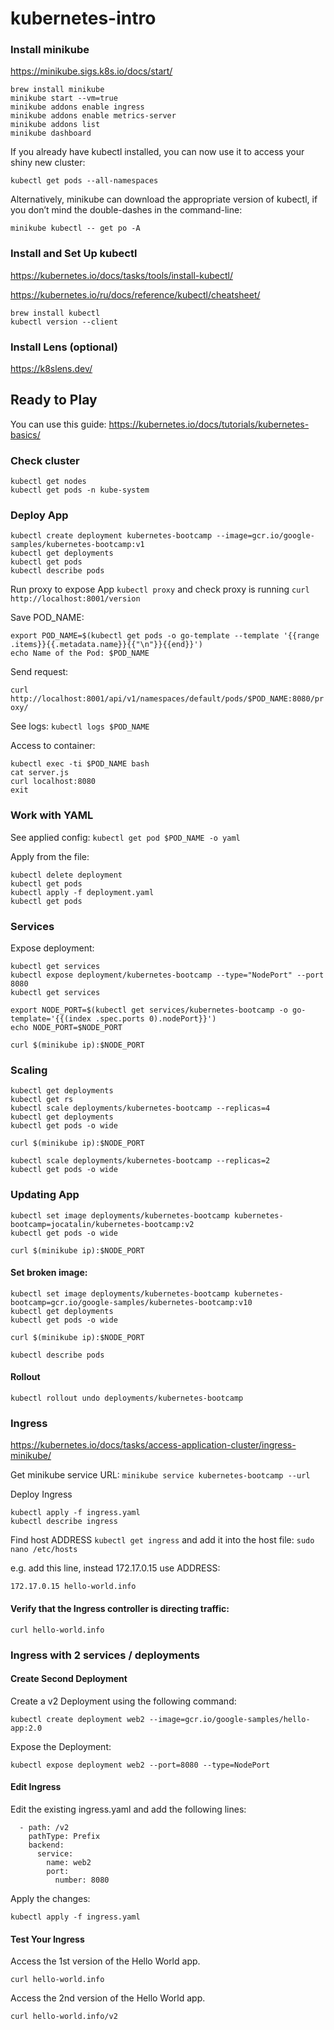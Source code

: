 # kubernetes-intro

### Install minikube

https://minikube.sigs.k8s.io/docs/start/

```
brew install minikube
minikube start --vm=true
minikube addons enable ingress
minikube addons enable metrics-server
minikube addons list
minikube dashboard
```

If you already have kubectl installed, you can now use it to access your shiny new cluster:

`kubectl get pods --all-namespaces`

Alternatively, minikube can download the appropriate version of kubectl, if you don’t mind the double-dashes in the command-line:

`minikube kubectl -- get po -A`

### Install and Set Up kubectl

https://kubernetes.io/docs/tasks/tools/install-kubectl/

https://kubernetes.io/ru/docs/reference/kubectl/cheatsheet/

```
brew install kubectl
kubectl version --client
```

### Install Lens (optional)

https://k8slens.dev/

## Ready to Play

You can use this guide:
https://kubernetes.io/docs/tutorials/kubernetes-basics/


### Check cluster
```
kubectl get nodes
kubectl get pods -n kube-system
```

### Deploy App
```
kubectl create deployment kubernetes-bootcamp --image=gcr.io/google-samples/kubernetes-bootcamp:v1
kubectl get deployments
kubectl get pods
kubectl describe pods
```

Run proxy to expose App `kubectl proxy`
and check proxy is running `curl http://localhost:8001/version`

Save POD_NAME:
```
export POD_NAME=$(kubectl get pods -o go-template --template '{{range .items}}{{.metadata.name}}{{"\n"}}{{end}}')
echo Name of the Pod: $POD_NAME
```

Send request:

`curl http://localhost:8001/api/v1/namespaces/default/pods/$POD_NAME:8080/proxy/`


See logs: `kubectl logs $POD_NAME`

Access to container:
```
kubectl exec -ti $POD_NAME bash
cat server.js
curl localhost:8080
exit
```

### Work with YAML

See applied config: `kubectl get pod $POD_NAME -o yaml`

Apply from the file:
```
kubectl delete deployment
kubectl get pods
kubectl apply -f deployment.yaml
kubectl get pods
```

### Services

Expose deployment:
```
kubectl get services
kubectl expose deployment/kubernetes-bootcamp --type="NodePort" --port 8080
kubectl get services

export NODE_PORT=$(kubectl get services/kubernetes-bootcamp -o go-template='{{(index .spec.ports 0).nodePort}}')
echo NODE_PORT=$NODE_PORT

curl $(minikube ip):$NODE_PORT
```

### Scaling

```
kubectl get deployments
kubectl get rs
kubectl scale deployments/kubernetes-bootcamp --replicas=4
kubectl get deployments
kubectl get pods -o wide

curl $(minikube ip):$NODE_PORT

kubectl scale deployments/kubernetes-bootcamp --replicas=2
kubectl get pods -o wide
```

### Updating App

```
kubectl set image deployments/kubernetes-bootcamp kubernetes-bootcamp=jocatalin/kubernetes-bootcamp:v2
kubectl get pods -o wide

curl $(minikube ip):$NODE_PORT
```

#### Set broken image:

```
kubectl set image deployments/kubernetes-bootcamp kubernetes-bootcamp=gcr.io/google-samples/kubernetes-bootcamp:v10
kubectl get deployments
kubectl get pods -o wide

curl $(minikube ip):$NODE_PORT

kubectl describe pods
```

#### Rollout

```
kubectl rollout undo deployments/kubernetes-bootcamp
```


### Ingress

https://kubernetes.io/docs/tasks/access-application-cluster/ingress-minikube/

Get minikube service URL: `minikube service kubernetes-bootcamp --url`

Deploy Ingress
```
kubectl apply -f ingress.yaml
kubectl describe ingress
```

Find host ADDRESS `kubectl get ingress` and add it into the host file: `sudo nano /etc/hosts`

e.g. add this line, instead 172.17.0.15 use ADDRESS:
```
172.17.0.15 hello-world.info
```

#### Verify that the Ingress controller is directing traffic:

```
curl hello-world.info
```

### Ingress with 2 services / deployments

#### Create Second Deployment

Create a v2 Deployment using the following command:

`kubectl create deployment web2 --image=gcr.io/google-samples/hello-app:2.0`

Expose the Deployment:

`kubectl expose deployment web2 --port=8080 --type=NodePort`

#### Edit Ingress

Edit the existing ingress.yaml and add the following lines:

      - path: /v2
        pathType: Prefix
        backend:
          service:
            name: web2
            port:
              number: 8080
Apply the changes:

```
kubectl apply -f ingress.yaml
```

#### Test Your Ingress
Access the 1st version of the Hello World app.

```
curl hello-world.info
```

Access the 2nd version of the Hello World app.

```
curl hello-world.info/v2
```

